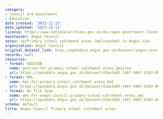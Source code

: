 ```yaml
---
category:
- Council and Government
- Education
date_created: '2023-12-13'
date_updated: '2023-12-13'
license: https://www.nationalarchives.gov.uk/doc/open-government-licence/version/3/
maintainer: Angus Council
notes: <p>Primary school catchment areas (delineated) in Angus.</p>
organization: Angus Council
original_dataset_link: http://opendata.angus.gov.uk/dataset/angus-council-primary-school-catchment-areas
records: null
resources:
- format: GEOJSON
  name: geojson-for-primary-school-catchment-areas.geojson
  url: https://opendata.angus.gov.uk/dataset/d1be3a03-1467-496f-b183-dba827613b0f/resource/2271b608-8dab-452b-aeb5-4ab8958c629d/download/geojson-for-primary-school-catchment-areas.geojson
- format: KML
  name: kml-for-primary-school-catchment-areas.kml
  url: https://opendata.angus.gov.uk/dataset/d1be3a03-1467-496f-b183-dba827613b0f/resource/32b3600b-7275-4c88-9dc1-818f5fa01b47/download/kml-for-primary-school-catchment-areas.kml
- format: No file type
  name: wms-for-angus-council-primary-school-catchment-areas.wms
  url: https://opendata.angus.gov.uk/dataset/d1be3a03-1467-496f-b183-dba827613b0f/resource/b3ae2ec6-3cb4-4dcd-a1b3-850c0cfeac6b/download/wms-for-angus-council-primary-school-catchment-areas.wms
schema: default
title: Angus Council Primary school catchment areas
---
```

